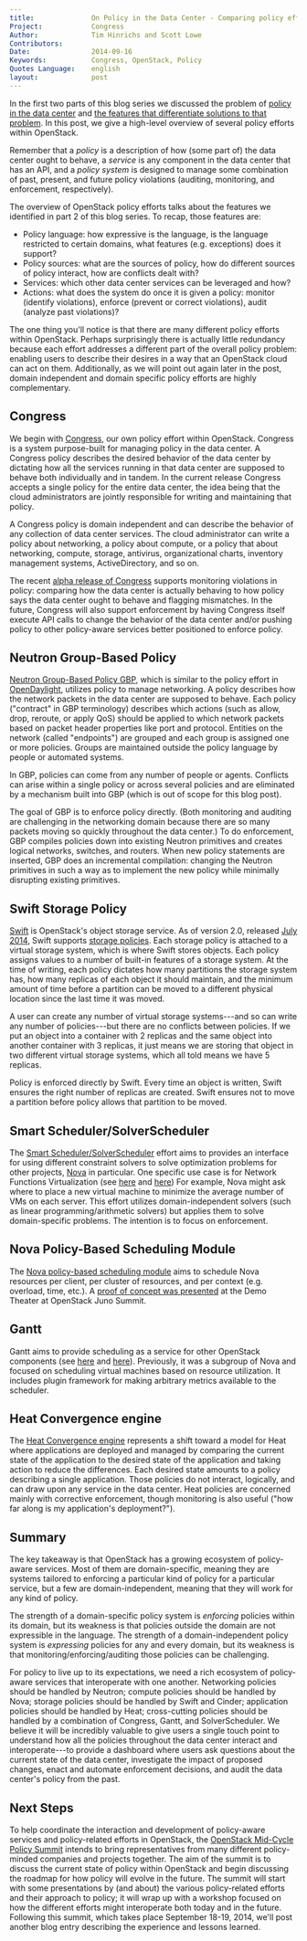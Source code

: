```yaml
---
title:              On Policy in the Data Center - Comparing policy efforts
Project:            Congress
Author:             Tim Hinrichs and Scott Lowe
Contributors:
Date:               2014-09-16
Keywords:           Congress, OpenStack, Policy
Quotes Language:    english
layout:             post
---
```


In the first two parts of this blog series we discussed the problem of [policy in the data center][1] and [the features that differentiate solutions to that problem][2]. In this post, we give a high-level overview of several policy efforts within OpenStack.

Remember that a _policy_ is a description of how (some part of) the data center ought to behave, a _service_ is any component in the data center that has an API, and a _policy system_ is designed to manage some combination of past, present, and future policy violations (auditing, monitoring, and enforcement, respectively).

The overview of OpenStack policy efforts talks about the features we identified in part 2 of this blog series. To recap, those features are:

* Policy language: how expressive is the language, is the language restricted to certain domains, what features (e.g. exceptions) does it support?
* Policy sources: what are the sources of policy, how do different sources of policy interact, how are conflicts dealt with?
* Services: which other data center services can be leveraged and how?
* Actions: what does the system do once it is given a policy: monitor (identify violations), enforce (prevent or correct violations), audit (analyze past violations)?

The one thing you'll notice is that there are many different policy efforts within OpenStack. Perhaps surprisingly there is actually little redundancy because each effort addresses a different part of the overall policy problem: enabling users to describe their desires in a way that an OpenStack cloud can act on them. Additionally, as we will point out again later in the post, domain independent and domain specific policy efforts are highly complementary.

## Congress

We begin with [Congress][3], our own policy effort within OpenStack. Congress is a system purpose-built for managing policy in the data center. A Congress policy describes the desired behavior of the data center by dictating how all the services running in that data center are supposed to behave both individually and in tandem. In the current release Congress accepts a single policy for the entire data center, the idea being that the cloud administrators are jointly responsible for writing and maintaining that policy.

A Congress policy is domain independent and can describe the behavior of any collection of data center services. The cloud administrator can write a policy about networking, a policy about compute, or a policy that about networking, compute, storage, antivirus, organizational charts, inventory management systems, ActiveDirectory, and so on.

The recent [alpha release of Congress][18] supports monitoring violations in policy: comparing how the data center is actually behaving to how policy says the data center ought to behave and flagging mismatches. In the future, Congress will also support enforcement by having Congress itself execute API calls to change the behavior of the data center and/or pushing policy to other policy-aware services better positioned to enforce policy.

## Neutron Group-Based Policy

[Neutron Group-Based Policy GBP][4], which is similar to the policy effort in [OpenDaylight][5], utilizes policy to manage networking. A policy describes how the network packets in the data center are supposed to behave. Each policy ("contract" in GBP terminology) describes which actions (such as allow, drop, reroute, or apply QoS) should be applied to which network packets based on packet header properties like port and protocol. Entities on the network (called "endpoints") are grouped and each group is assigned one or more policies. Groups are maintained outside the policy language by people or automated systems.

In GBP, policies can come from any number of people or agents. Conflicts can arise within a single policy or across several policies and are eliminated by a mechanism built into GBP (which is out of scope for this blog post).

The goal of GBP is to enforce policy directly. (Both monitoring and auditing are challenging in the networking domain because there are so many packets moving so quickly throughout the data center.) To do enforcement, GBP compiles policies down into existing Neutron primitives and creates logical networks, switches, and routers. When new policy statements are inserted, GBP does an incremental compilation: changing the Neutron primitives in such a way as to implement the new policy while minimally disrupting existing primitives.

## Swift Storage Policy

[Swift][8] is OpenStack's object storage service. As of version 2.0, released [July 2014][6], Swift supports [storage policies][7]. Each storage policy is attached to a virtual storage system, which is where Swift stores objects. Each policy assigns values to a number of built-in features of a storage system. At the time of writing, each policy dictates how many partitions the storage system has, how many replicas of each object it should maintain, and the minimum amount of time before a partition can be moved to a different physical location since the last time it was moved.

A user can create any number of virtual storage systems---and so can write any number of policies---but there are no conflicts between policies. If we put an object into a container with 2 replicas and the same object into another container with 3 replicas, it just means we are storing that object in two different virtual storage systems, which all told means we have 5 replicas.

Policy is enforced directly by Swift. Every time an object is written, Swift ensures the right number of replicas are created. Swift ensures not to move a partition before policy allows that partition to be moved.

## Smart Scheduler/SolverScheduler

The [Smart Scheduler/SolverScheduler][9] effort aims to provides an interface for using different constraint solvers to solve optimization problems for other projects, [Nova][9] in particular. One specific use case is for Network Functions Virtualization (see [here][10] and [here][11]) For example, Nova might ask where to place a new virtual machine to minimize the average number of VMs on each server. This effort utilizes domain-independent solvers (such as linear programming/arithmetic solvers) but applies them to solve domain-specific problems. The intention is to focus on enforcement.

## Nova Policy-Based Scheduling Module

The [Nova policy-based scheduling module][12] aims to schedule Nova resources per client, per cluster of resources, and per context (e.g. overload, time, etc.). A [proof of concept was presented][13] at the Demo Theater at OpenStack Juno Summit.

## Gantt

Gantt aims to provide scheduling as a service for other OpenStack components (see [here][14] and [here][15]). Previously, it was a subgroup of Nova and focused on scheduling virtual machines based on resource utilization. It includes plugin framework for making arbitrary metrics available to the scheduler.

## Heat Convergence engine

The [Heat Convergence engine][16] represents a shift toward a model for Heat where applications are deployed and managed by comparing the current state of the application to the desired state of the application and taking action to reduce the differences. Each desired state amounts to a policy describing a single application. Those policies do not interact, logically, and can draw upon any service in the data center. Heat policies are concerned mainly with corrective enforcement, though monitoring is also useful ("how far along is my application's deployment?").

## Summary

The key takeaway is that OpenStack has a growing ecosystem of policy-aware services. Most of them are domain-specific, meaning they are systems tailored to enforcing a particular kind of policy for a particular service, but a few are domain-independent, meaning that they will work for any kind of policy.

The strength of a domain-specific policy system is *enforcing* policies within its domain, but its weakness is that policies outside the domain are not expressible in the language. The strength of a domain-independent policy system is *expressing* policies for any and every domain, but its weakness is that monitoring/enforcing/auditing those policies can be challenging.

For policy to live up to its expectations, we need a rich ecosystem of policy-aware services that interoperate with one another. Networking policies should be handled by Neutron; compute policies should be handled by Nova; storage policies should be handled by Swift and Cinder; application policies should be handled by Heat; cross-cutting policies should be handled by a combination of Congress, Gantt, and SolverScheduler. We believe it will be incredibly valuable to give users a single touch point to understand how all the policies throughout the data center interact and interoperate---to provide a dashboard where users ask questions about the current state of the data center, investigate the impact of proposed changes, enact and automate enforcement decisions, and audit the data center's policy from the past.

## Next Steps

To help coordinate the interaction and development of policy-aware services and policy-related efforts in OpenStack, the [OpenStack Mid-Cycle Policy Summit][17] intends to bring representatives from many different policy-minded companies and projects together. The aim of the summit is to discuss the current state of policy within OpenStack and begin discussing the roadmap for how policy will evolve in the future. The summit will start with some presentations by (and about) the various policy-related efforts and their approach to policy; it will wrap up with a workshop focused on how the different efforts might interoperate both today and in the future. Following this summit, which takes place September 18-19, 2014, we'll post another blog entry describing the experience and lessons learned.


[1]: /2014/04/16/policy-problem.html
[2]: /2014/06/18/solution-space.html
[3]: https://wiki.openstack.org/wiki/Congress
[4]:  https://docs.google.com/document/d/1ZbOFxAoibZbJmDWx1oOrOsDcov6Cuom5aaBIrupCD9E/edit?pli=1
[5]: https://wiki.opendaylight.org/view/Group_Policy:Main
[6]:  https://www.openstack.org/blog/2014/07/openstack-swift-2-0-released-and-storage-policies-have-arrived/
[7]: http://docs.openstack.org/developer/swift/overview_policies.html
[8]: https://wiki.openstack.org/wiki/Swift
[9]: https://blueprints.launchpad.net/nova/+spec/solver-scheduler
[10]:  http://openstacksummitmay2014atlanta.sched.org/event/44d44e392250173c4a0344bf27c58860#.U9aFP1hg7zY
[11]:  https://docs.google.com/a/vmware.com/document/d/1k60BQXOMkZS0SIxpFOppGgYp416uXcJVkAFep3Oeju8/edit#
[12]: https://blueprints.launchpad.net/nova/+spec/policy-based-scheduler
[13]:  http://openstacksummitmay2014atlanta.sched.org/event/b4313b37de4645079e3d5506b1d725df#.U9aNq1hg7zY
[14]: https://wiki.openstack.org/wiki/Gantt
[15]: https://github.com/openstack/gantt
[16]: https://review.openstack.org/#/c/95907/7/specs/convergence.rst
[17]: https://www.eventbrite.com/e/openstack-policy-summit-tickets-12642081807
[18]: https://github.com/stackforge/congress

